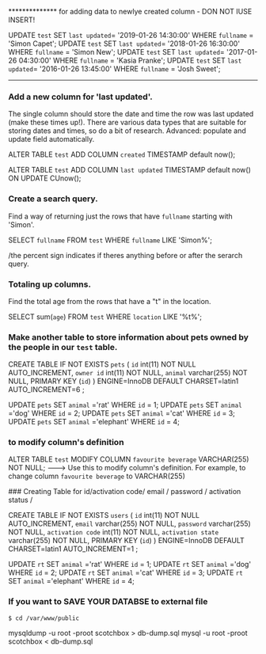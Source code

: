  ************** for adding data to newlye created column - DON NOT IUSE INSERT!

 UPDATE `test` SET `last updated`= '2019-01-26 14:30:00' WHERE `fullname` = 'Simon Capet';
 UPDATE `test` SET `last updated`= '2018-01-26 16:30:00' WHERE `fullname` = 'Simon New';
 UPDATE `test` SET `last updated`= '2017-01-26 04:30:00' WHERE `fullname` = 'Kasia Pranke';
 UPDATE `test` SET `last updated`= '2016-01-26 13:45:00' WHERE `fullname` = 'Josh Sweet';
************

###  Add a new column for 'last updated'.

The single column should store the date and time the row was last updated (make these times up!).
There are various data types that are suitable for storing dates and times, so do a bit of research.
Advanced: populate and update field automatically.

ALTER TABLE `test` ADD COLUMN `created` TIMESTAMP default now();

ALTER TABLE `test` ADD COLUMN `last updated` TIMESTAMP default now() ON UPDATE CUnow();

###  Create a search query.

Find a way of returning just the rows that have `fullname` starting with 'Simon'.

SELECT `fullname` FROM `test` WHERE `fullname` LIKE 'Simon%';

/the percent sign indicates if theres anything before or after the serarch query.

### Totaling up columns. 

Find the total age from the rows that have a "t" in the location.

SELECT sum(`age`) FROM `test` WHERE `location` LIKE '%t%';


### Make another table to store information about pets owned by the people in our `test` table.

CREATE TABLE IF NOT EXISTS `pets` (
  `id` int(11) NOT NULL AUTO_INCREMENT,
  `owner id` int(11) NOT NULL,
  `animal` varchar(255) NOT NULL,
  PRIMARY KEY (`id`)
) ENGINE=InnoDB  DEFAULT CHARSET=latin1 AUTO_INCREMENT=6 ;

UPDATE `pets` SET `animal` ='rat' WHERE `id` = 1;
UPDATE `pets` SET `animal` ='dog' WHERE `id` = 2;
UPDATE `pets` SET `animal` ='cat' WHERE `id` = 3;
UPDATE `pets` SET `animal` ='elephant' WHERE `id` = 4;


### to modify column's definition

ALTER TABLE `test` MODIFY COLUMN `favourite beverage` VARCHAR(255) NOT NULL;
---> Use this to modify column's definition. For example, to change column `favourite beverage` to VARCHAR(255)



### Creating Table for id/activation code/ email / password / activation status / 

CREATE TABLE IF NOT EXISTS `users` (
  `id` int(11) NOT NULL AUTO_INCREMENT,
  `email` varchar(255) NOT NULL,
  `password` varchar(255) NOT NULL,
  `activation code` int(11) NOT NULL,
  `activation state` varchar(255) NOT NULL, 
  PRIMARY KEY (`id`)
) ENGINE=InnoDB  DEFAULT CHARSET=latin1 AUTO_INCREMENT=1 ;

UPDATE `rt` SET `animal` ='rat' WHERE `id` = 1;
UPDATE `rt` SET `animal` ='dog' WHERE `id` = 2;
UPDATE `rt` SET `animal` ='cat' WHERE `id` = 3;
UPDATE `rt` SET `animal` ='elephant' WHERE `id` = 4;




### If you want to SAVE YOUR DATABSE  to external file

```command
$ cd /var/www/public
```

mysqldump -u root -proot scotchbox > db-dump.sql
mysql -u root -proot scotchbox < db-dump.sql









